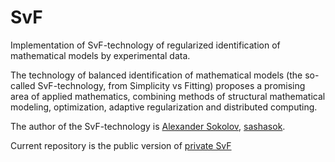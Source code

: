 # SvF
Implementation of SvF-technology of regularized identification of mathematical models by experimental data.

The technology of balanced identification of mathematical models (the so-called SvF-technology, from Simplicity vs Fitting) proposes a promising area of applied mathematics, combining methods of structural mathematical modeling, optimization, adaptive regularization and distributed computing.

The author of the SvF-technology is [Alexander Sokolov](https://scholar.google.ru/citations?user=mtE_u_YAAAAJ&hl=en&oi=sra), [sashasok](https://gitlab.com/sashasok).

Current repository is the public version of [private SvF](https://gitlab.com/sashasok/svf)
